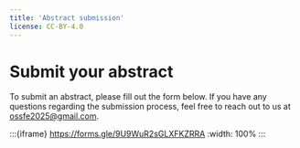 ```yaml
---
title: 'Abstract submission'
license: CC-BY-4.0
---
```



# Submit your abstract
To submit an abstract, please fill out the form below. If you have any questions regarding the submission process, feel free to reach out to us at ossfe2025@gmail.com.

:::{iframe} https://forms.gle/9U9WuR2sGLXFKZRRA
:width: 100%
:::